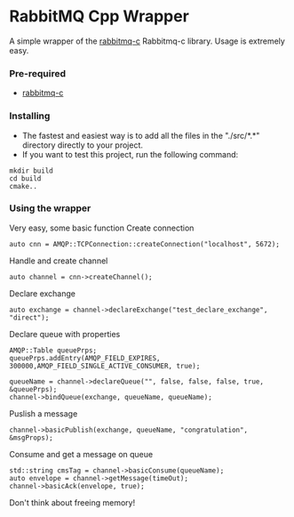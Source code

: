 # RabbitMQ Cpp Wrapper

A simple wrapper of the  [rabbitmq-c](https://github.com/alanxz/rabbitmq-c) Rabbitmq-c library. Usage is extremely easy.

### Pre-required 
- [rabbitmq-c](https://github.com/alanxz/rabbitmq-c) 

### Installing
- The fastest and easiest way is to add all the files in the "./src/\*.\*" directory directly to your project.
- If you want to test this project, run the following command:

```
mkdir build
cd build
cmake..
```
### Using the wrapper
Very easy, some basic function
Create connection
```
auto cnn = AMQP::TCPConnection::createConnection("localhost", 5672);
```
Handle and create channel
```
auto channel = cnn->createChannel();
```
Declare exchange
```
auto exchange = channel->declareExchange("test_declare_exchange", "direct");
```
Declare queue with properties

```
AMQP::Table queuePrps;
queuePrps.addEntry(AMQP_FIELD_EXPIRES, 300000,AMQP_FIELD_SINGLE_ACTIVE_CONSUMER, true);

queueName = channel->declareQueue("", false, false, false, true, &queuePrps);
channel->bindQueue(exchange, queueName, queueName);
```
Puslish a message  
```
channel->basicPublish(exchange, queueName, "congratulation", &msgProps);
```

Consume and get a message on queue
```
std::string cmsTag = channel->basicConsume(queueName);
auto envelope = channel->getMessage(timeOut);
channel->basicAck(envelope, true);
```
Don't think about freeing memory!

